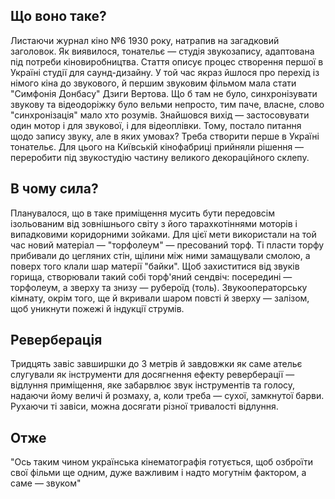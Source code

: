 ## Що воно таке? ##  
Листаючи журнал кіно №6 1930 року, натрапив на загадковий заголовок.
Як виявилося, тонательє — студія звукозапису, адаптована під потреби кіновиробництва. Стаття описує процес створення першої в Україні студії для саунд-дизайну.
У той час якраз йшлося про перехід із німого кіна до звукового, й першим звуковим фільмом мала стати "Симфонія Донбасу" Дзиги Вертова. Що б там не було, синхронізувати 
звукову та відеодоріжку було вельми непросто, тим паче, власне, слово "синхронізація" мало хто розумів. Знайшовся вихід — застосовувати один мотор і для звукової, і для відеоплівки.
Тому, постало питання щодо запису звуку, але в яких умовах? Треба створити перше в Україні тонательє. Для цього на Київській кінофабриці прийняли рішення — переробити під звукостудію частину 
великого декораційного склепу.
## В чому сила? ##
Планувалося, що в таке приміщення мусить бути передовсім ізольованим від зовнішнього світу з його тарахкотіннями моторів і випадковими коридорними зойками. Для цієї мети 
використали на той час новий матеріал — "торфолеум" — пресований торф. Ті пласти торфу прибивали до цегляних стін, щілини між ними замащували смолою, а поверх того клали шар матерії "байки".
Щоб захиститися від звуків горища, створювали такий собі торф'яний сендвіч: посередині — торфолеум, а зверху та знизу — рубероїд (толь).
Звукооператорську кімнату, окрім того, ще й вкривали шаром повсті й зверху — залізом, щоб уникнути пожежі й індукції струмів.
## Реверберація ##
Тридцять завіс завширшки до 3 метрів й завдовжки як саме ательє слугували як інструменти для досягнення ефекту реверберації — відлуння приміщення, яке забарвлює звук інструментів 
та голосу, надаючи йому величі й розмаху, а, коли треба — сухої, замкнутої барви. Рухаючи ті завіси, можна досягати різної тривалості відлуння.
## Отже ##
"Ось таким чином українська кінематографія готується, щоб озброїти свої фільми ще одним, дуже важливим і надто могутнім фактором, а саме — звуком"
